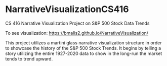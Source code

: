# NarrativeVisualizationCS416
CS 416 Narrative Visualization Project on S&amp;P 500 Stock Data Trends

To see visualization: https://bmalis2.github.io/NarrativeVisualization/

This project utilizes a martini glass narrative visualization structure in order to showcase the history of the S&amp;P 500 Stock Trends. It begins by telling a story utilizing the entire 1927-2020 data to show in the long-run the market tends to trend upward. 
